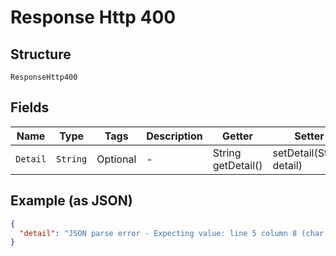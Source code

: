 
# Response Http 400

## Structure

`ResponseHttp400`

## Fields

| Name | Type | Tags | Description | Getter | Setter |
|  --- | --- | --- | --- | --- | --- |
| `Detail` | `String` | Optional | - | String getDetail() | setDetail(String detail) |

## Example (as JSON)

```json
{
  "detail": "JSON parse error - Expecting value: line 5 column 8 (char 56)"
}
```

